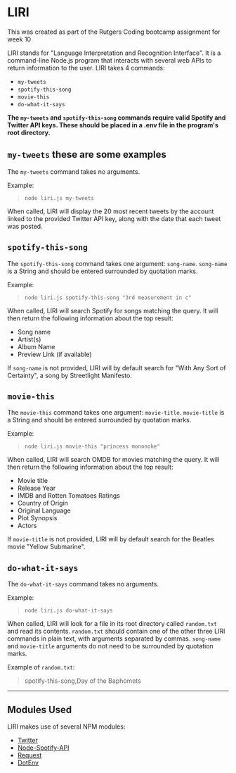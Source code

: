 # LIRI

This was created as part of the Rutgers Coding bootcamp assignment for week 10

LIRI stands for "Language Interpretation and Recognition Interface". It is a command-line Node.js program that interacts with several web APIs to return information to the user. LIRI takes 4 commands:

* `my-tweets`
* `spotify-this-song`
* `movie-this`
* `do-what-it-says`

**The `my-tweets` and `spotify-this-song` commands require valid Spotify and Twitter API keys. These should be placed in a .env file in the program's root directory.**

## `my-tweets` these are some examples

The `my-tweets` command takes no arguments.

Example:
> `node liri.js my-tweets`

When called, LIRI will display the 20 most recent tweets by the account linked to the provided Twitter API key, along with the date that each tweet was posted.

## `spotify-this-song`

The `spotify-this-song` command takes one argument: `song-name`. `song-name` is a String and should be entered surrounded by quotation marks.

Example:
> `node liri.js spotify-this-song "3rd measurement in c"`

When called, LIRI will search Spotify for songs matching the query. It will then return the following information about the top result:

* Song name
* Artist(s)
* Album Name
* Preview Link (if available)

If `song-name` is not provided, LIRI will by default search for "With Any Sort of Certainty", a song by Streetlight Manifesto.

## `movie-this`

The `movie-this` command takes one argument: `movie-title`. `movie-title` is a String and should be entered surrounded by quotation marks.

Example:
> `node liri.js movie-this "princess mononoke"`

When called, LIRI will search OMDB for movies matching the query. It will then return the following information about the top result:

* Movie title
* Release Year
* IMDB and Rotten Tomatoes Ratings
* Country of Origin
* Original Language
* Plot Synopsis
* Actors

If `movie-title` is not provided, LIRI will by default search for the Beatles movie "Yellow Submarine".

## `do-what-it-says`

The `do-what-it-says` command takes no arguments.

Example:
> `node liri.js do-what-it-says`

When called, LIRI will look for a file in its root directory called `random.txt` and read its contents. `random.txt` should contain one of the other three LIRI commands in plain text, with arguments separated by commas. `song-name` and `movie-title` arguments do not need to be surrounded by quotation marks.

Example of `random.txt`:
> spotify-this-song,Day of the Baphomets

________________________________________________

## Modules Used

LIRI makes use of several NPM modules:

* [Twitter](https://www.npmjs.com/package/twitter)
* [Node-Spotify-API](https://www.npmjs.com/package/node-spotify-api)
* [Request](https://www.npmjs.com/package/request)
* [DotEnv](https://www.npmjs.com/package/dotenv)
